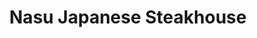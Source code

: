 ---
layout: place
title: "Nasu Japanese Steakhouse"
permalink: /kentucky/newport/nasu-japanese-steakhouse.html
stateAbbr: KY
stateName: Kentucky
cityName: Newport
seo:
  name: "Nasu Japanese Steakhouse"
  type: Restaurant
  links: https://www.nasusteakhousenewport.com/
description: "Nasu Japanese Steakhouse serves delicious sushi in Newport, Kentucky. Try fresh Japanese dishes for a great dining experience. Available for takeout, lunch, and dinner."
place_id: ChIJN_HYruuxQYgR3_Kv8U9j4Q8
photos:
  - name: >-
      places/ChIJN_HYruuxQYgR3_Kv8U9j4Q8/photos/AeeoHcIky0N-7iqcvEwZOyikjxoTLSmWo9ldRGQCmoXE-vhONsroV9zQu-UHIts5pQIJ3klTwReXqvlq16DjVxcbwieMoz6W5yIxhkkmlYAo6-UOngrV9Ri8nZfdB5hOeRfeQmXbWxlxhpYTdNPLERigy5ws5SnGaRSlxRVZI2VN_ndSyAI088Qpy2vilYV9NTUcfPAhn8yluVv6vWFlnYtNOKfETMlywt0aq_xfrmA8FgEP74ztwXXzQykryGskJrkK21h4rlMo_oTZ2N96Yb03BYAazDbDddrtRrUpmzAyo8IQXYUkwCn8LQ_ihkAywtb1Siw1V0pa9JZ3s312sxQGcUXtpdaxuFuVdM3n_30ruYInlz07YI_WSNOChKAHltu980b9hXX_5lN-WCyGeqb6KZ4jguuwyDZDpuGIVFc4VMMn1A
    widthPx: 4000
    heightPx: 3000
    authorAttributions:
      - displayName: Dan Link
        uri: https://maps.google.com/maps/contrib/101552208705107388977
        photoUri: >-
          https://lh3.googleusercontent.com/a/ACg8ocKGf7DF5R9eWFl25VxLftmk4cSnmWYzHQusQCTV2oDQwOfGqw=s100-p-k-no-mo
    flagContentUri: >-
      https://www.google.com/local/imagery/report/?cb_client=maps_api_places.places_api&image_key=!1e10!2sCIHM0ogKEICAgMCI1sjwBw&hl=en-US
    googleMapsUri: >-
      https://www.google.com/maps/place//data=!3m4!1e2!3m2!1sCIHM0ogKEICAgMCI1sjwBw!2e10!4m2!3m1!1s0x8841b1ebaed8f137:0xfe1634ff1aff2df
  - name: >-
      places/ChIJN_HYruuxQYgR3_Kv8U9j4Q8/photos/AeeoHcJaemzTRgMnIlFVROL1A6_nBxfAQWGDRvf16RE5JUtJWcL3lM8mrGOTzrTWOAqdAmzY-_kP0IkPW1zZq7LylYb-5g6kwTX_jZ_OrLocDZpNdxhIvPoNTkeH-GNQ4ip0_yK8ZIZCRpRin97IgHoag7LOiNBfZPVRHOoXhSLjM48PpqfpIFT1muqYxRxkpZW3O9kslkcN7ZNaigpiwQQnYlJfy492JZqQnJs3AIEfLpsYyaRGVotqQICZN352eLe4G8AvIYHRUanWteMUEAeYlBVXkluVZVHPyHTeYd65ZoaTBA
    widthPx: 1702
    heightPx: 1276
    authorAttributions:
      - displayName: Nasu Japanese Steakhouse
        uri: https://maps.google.com/maps/contrib/117569592848482706528
        photoUri: >-
          https://lh3.googleusercontent.com/a/ACg8ocJber9XVSYddwmX3S8uLYzk9L2i3p2kVovUhY5Msi1-SuJnIQ=s100-p-k-no-mo
    flagContentUri: >-
      https://www.google.com/local/imagery/report/?cb_client=maps_api_places.places_api&image_key=!1e10!2sAF1QipNyp8Df6-c71TVoXxhQLoFXhD6pucgtrLiAalE8&hl=en-US
    googleMapsUri: >-
      https://www.google.com/maps/place//data=!3m4!1e2!3m2!1sAF1QipNyp8Df6-c71TVoXxhQLoFXhD6pucgtrLiAalE8!2e10!4m2!3m1!1s0x8841b1ebaed8f137:0xfe1634ff1aff2df
  - name: >-
      places/ChIJN_HYruuxQYgR3_Kv8U9j4Q8/photos/AeeoHcJZj24vzvRlmvwLK6GuYxrCvZJ0tPGc4o-3JCG-Mmc8YBYn3d0ueUuhln6BWQidNtRa43dWRdYHGeNuD96wdTmfK62w_kr4Sq4I31-mL542lmgpKThUp56nxxdc6ifarY6XQAIVu2UtB6TkZSSdM1BQji362kByLUBONEHSLag_BGNwA-LEmnJq71r9CjDhnCrp_S-QKOHihdmzJ5MvD4Bs68lcCHF0WTDsXmx3PFdPYOcNpSXbHoKjWnG4U7Uu8FEhpt1n6CGJgJBDtb1nBf3aZESd5oqKO9X1oR0aTj5KN85yAxhuQqeNdKqVf8ZZX679vGRKe_2X83hrkhFIVlPvegDSqZlt9T6lEuPEiGWyLP7SHI8arWiJg115bAAWGk8RcXPNHmsb4QHbfiN9B30luhYP12lKzEzpKLMgNO6kb8HR
    widthPx: 4000
    heightPx: 3000
    authorAttributions:
      - displayName: Dan Link
        uri: https://maps.google.com/maps/contrib/101552208705107388977
        photoUri: >-
          https://lh3.googleusercontent.com/a/ACg8ocKGf7DF5R9eWFl25VxLftmk4cSnmWYzHQusQCTV2oDQwOfGqw=s100-p-k-no-mo
    flagContentUri: >-
      https://www.google.com/local/imagery/report/?cb_client=maps_api_places.places_api&image_key=!1e10!2sCIHM0ogKEICAgMCI1sjwlwE&hl=en-US
    googleMapsUri: >-
      https://www.google.com/maps/place//data=!3m4!1e2!3m2!1sCIHM0ogKEICAgMCI1sjwlwE!2e10!4m2!3m1!1s0x8841b1ebaed8f137:0xfe1634ff1aff2df
  - name: >-
      places/ChIJN_HYruuxQYgR3_Kv8U9j4Q8/photos/AeeoHcJXSmwJ0iaTynajbhAEiza84y9UwjRj9Vrl_rnbcb7qGl-ReitAtC6tKkcVYRfbxGvoPXR1mJHop8m5boeDXo0OTqL4jC7kgr6hsa3ah2EEcmUcAA9GnR8ZIXI30Xmyvq0xe7EX08DvVfkyY3sykwwzIob30pqdHfudoKx0t0DlY0aMNevC0I_vR9GI95RtXYF9Tz39WCzVgErqg_g2_TdwupLbHW0jj_jjEPQcukXRBCeGux6RrTSToWvBDMsC54-FoyLWht582v6Lb_0B2lYlGCg61jswz5F8crXQWc0Kuj5kt1YDqS5c20lg5jfmgz7ZXllCn99MbeIunE24dWLgXWunrnBc05fU1SeB3GX92Svcikjq9No42q57vpxU3-hYNNjV58k5xvV1_e4x2V4amgLByxoUSgHaw9Erd34
    widthPx: 4000
    heightPx: 3000
    authorAttributions:
      - displayName: Spyder Man
        uri: https://maps.google.com/maps/contrib/117736902080810727260
        photoUri: >-
          https://lh3.googleusercontent.com/a-/ALV-UjW5pOpKPiYy-aqXUf80hQc-OhjIESjw_6DcBFIXXs3GTnqsQH9ZtQ=s100-p-k-no-mo
    flagContentUri: >-
      https://www.google.com/local/imagery/report/?cb_client=maps_api_places.places_api&image_key=!1e10!2sCIHM0ogKEICAgIClweKKeg&hl=en-US
    googleMapsUri: >-
      https://www.google.com/maps/place//data=!3m4!1e2!3m2!1sCIHM0ogKEICAgIClweKKeg!2e10!4m2!3m1!1s0x8841b1ebaed8f137:0xfe1634ff1aff2df
  - name: >-
      places/ChIJN_HYruuxQYgR3_Kv8U9j4Q8/photos/AeeoHcKTVEsSaconIk3_Uc0BY9kaiqy0KyDkfoDFTz0aVWsDjSIwLo9aEoDZcfnY1GqiLOwaNzxrOj7ZUH0EcTTh7RdgAu6lE4ygpTfjwKau_EDBnvpagHu0Mrl30qJk9Hdkdm0VsF9dii7p7dKjO9OPxFxG3GqpQ8Uoq6dAVYhLwEWy2BEi56Pgms-MscxSaELSzn57wgl44gwrIzgcKHuiOkQGqZ9QBhEwl4vMvs-oR57gr_xGiYw9L-NlIOesqnHFGeluiMcCJG6bU70FTpL3GUqK6Hk17mPeMb26J0UeuUL5SL_X9umrl9uWxKbOvZ-8J_AWU5x5ELjlO-QWTaqzCK9f7jpEvJCVx9VtrOeS0izC1MXrIVboJXyahIUFewPn7mCOZrxw-2LF5zsSoVyKtv3zJG7udnKmlSIjuhgtZtKCpg
    widthPx: 4000
    heightPx: 3000
    authorAttributions:
      - displayName: Dan Link
        uri: https://maps.google.com/maps/contrib/101552208705107388977
        photoUri: >-
          https://lh3.googleusercontent.com/a/ACg8ocKGf7DF5R9eWFl25VxLftmk4cSnmWYzHQusQCTV2oDQwOfGqw=s100-p-k-no-mo
    flagContentUri: >-
      https://www.google.com/local/imagery/report/?cb_client=maps_api_places.places_api&image_key=!1e10!2sCIHM0ogKEICAgMCI1sjwRw&hl=en-US
    googleMapsUri: >-
      https://www.google.com/maps/place//data=!3m4!1e2!3m2!1sCIHM0ogKEICAgMCI1sjwRw!2e10!4m2!3m1!1s0x8841b1ebaed8f137:0xfe1634ff1aff2df
  - name: >-
      places/ChIJN_HYruuxQYgR3_Kv8U9j4Q8/photos/AeeoHcJwSzNHJue42HDr6rf8DBz2s3rbi2xw0RCPmh3rZgqzr0SVo14OldQby8rb5H7ubDeBNOm5kNZ4SG3cpKdfSyoPaMNp2-yZrMWG8nHnkL9xrjK8XFhV5VRyLVElO0pM49MdziHyYmXxBOeemQeeYdcQaOgC4Ss2im69JAHoAtVYeKSkUr3FM7GT6FGT_U3Te85HNp_bfU7Gt9vEEhJNR-ZetxJDz_rf142Wbr3mgUNmqE-xLHzkWIPjxDVrgg3uhDkHnDFxwiD8UtmwNm5MkLAX8eDQVqBmmMsJrzs5PGWuFgeHqwQeC8CFxtukDhcP3zpTZCFZGov6RKO1vF9dUxP_BfAGUWzuZI-LEtNozogZ_oSr7qJ_mQUerlLfeGi-Dsr4krfNUwHZkuq6JPrrVx0SZwxbh9oQs8k_OZe2lPPbWdQ
    widthPx: 4000
    heightPx: 3000
    authorAttributions:
      - displayName: Dan Link
        uri: https://maps.google.com/maps/contrib/101552208705107388977
        photoUri: >-
          https://lh3.googleusercontent.com/a/ACg8ocKGf7DF5R9eWFl25VxLftmk4cSnmWYzHQusQCTV2oDQwOfGqw=s100-p-k-no-mo
    flagContentUri: >-
      https://www.google.com/local/imagery/report/?cb_client=maps_api_places.places_api&image_key=!1e10!2sCIHM0ogKEICAgMCI1sjw5wE&hl=en-US
    googleMapsUri: >-
      https://www.google.com/maps/place//data=!3m4!1e2!3m2!1sCIHM0ogKEICAgMCI1sjw5wE!2e10!4m2!3m1!1s0x8841b1ebaed8f137:0xfe1634ff1aff2df
  - name: >-
      places/ChIJN_HYruuxQYgR3_Kv8U9j4Q8/photos/AeeoHcJHVqKHfO4wp9t4iJGWuYSzC-QICcCJquoxy07i6-OW5vu4Ef6j9CmQneEj3jRNBHW5aHTepmr8BrZEwvsE6XQKQmyNtQoowRLMFs0SCzOlyFo9Z6EdfV7KnpT__HlVetq8F7KFZWhN6iWSecqrP_pcumYV9NjniePscRF4rGrOEDffnupXZ5WOZhGJu-o00RQOwVJVMcRGUbNiTsishHfSk2CcTZOUmg6XGtb3uBJgywf5D3RsySFZlTV2LcCA3EwdBKxTn8xS3bu2BkS_M8PRakz9MGC3NZd-hAMcPksDcNyFpk0rj9T6trFCQzC_83pBcf6RXK9I6mMILF4m-3oBUicrj5W1XxQixVaGwGXziyASXP66N6ulCqD50I2xdrF8wQUVZfu4L3g4l2qWoDqQ0I9hKViCkCNMEjfl65ULjheD
    widthPx: 4032
    heightPx: 3024
    authorAttributions:
      - displayName: Cathy Schultz
        uri: https://maps.google.com/maps/contrib/112151870996372478541
        photoUri: >-
          https://lh3.googleusercontent.com/a-/ALV-UjWCPFiCb_k3YPKkCa43cEax5h8O6NYwmCxqqzXVFEX8QOyUQ8NJ=s100-p-k-no-mo
    flagContentUri: >-
      https://www.google.com/local/imagery/report/?cb_client=maps_api_places.places_api&image_key=!1e10!2sCIHM0ogKEICAgID91r-TigE&hl=en-US
    googleMapsUri: >-
      https://www.google.com/maps/place//data=!3m4!1e2!3m2!1sCIHM0ogKEICAgID91r-TigE!2e10!4m2!3m1!1s0x8841b1ebaed8f137:0xfe1634ff1aff2df
  - name: >-
      places/ChIJN_HYruuxQYgR3_Kv8U9j4Q8/photos/AeeoHcJ0yWP5tU07jkFKlvH18W6y55QnXlA0wAlKVsirCmrjQ4yjIvJkJyY4x1WFGQwONpURZSfthVMx-5V1zjNFPlrRkmCOIrA_wm-zQ6bfIPxUwlSq4H2FkXkxyHg3va-Vx4To4TyhPKxJfg6w-2-UiWs_zBfHUK4iSnsG6KxwOO870lv2wqC9GWObe2vCtkFKUZ-7cqepJ5xA4EWLJXjlBO0GLA3DBJUXYt5NnM5IouG8bxLZjuwc2wGzKDq3jaxjmQuVxYeED2djzHD2O2gevPSfpyc8I8PzQ7bKyg3O6bJg0HsleDmUMvFq_4AD91ISOKLxjZSwI4t9NSUSO2XTNoFvCgNQ8OGrxAXdIEi46cD_cYGWPf70DUwwh05dnUTDcy-2DbOI0Uunt34EAj-Y_iKoDiFa5rGEtVCRQIdm09lzi-Qg
    widthPx: 3024
    heightPx: 4032
    authorAttributions:
      - displayName: Prae J
        uri: https://maps.google.com/maps/contrib/110790692088340469405
        photoUri: >-
          https://lh3.googleusercontent.com/a-/ALV-UjUYR4kuoog9kc21YKNzDbR8RABIA71G7dYryLXaXaQAdakmCMSx=s100-p-k-no-mo
    flagContentUri: >-
      https://www.google.com/local/imagery/report/?cb_client=maps_api_places.places_api&image_key=!1e10!2sCIHM0ogKEICAgIDL9qfi3gE&hl=en-US
    googleMapsUri: >-
      https://www.google.com/maps/place//data=!3m4!1e2!3m2!1sCIHM0ogKEICAgIDL9qfi3gE!2e10!4m2!3m1!1s0x8841b1ebaed8f137:0xfe1634ff1aff2df
  - name: >-
      places/ChIJN_HYruuxQYgR3_Kv8U9j4Q8/photos/AeeoHcKzCycX5NJq_toOaIiLMyLNE7e4Ayq5J7kZ7B6e2RuFiv6iC14lFY3zIGY6Z5hmtfKJ-ZRV7vmqFntAM1s3PgbVndGl7dpxJ1k0f_uH_6JF_L0N6N0CkB5TW0zPbG4W8VsPchWZhiro7h0PkBn7g234wFaEkbDOGhQbpAn7YYfnj77pOVh3k81ppnRagUCLpIedvCRiM2isDQD0i8fDEAmH0x58gNQDHt8oyf24eYHmIXKi7TfuY4Piq3URy8G8F07G_e6GjvDG9TIST15URxLGUPE9SW99lMmv4VyHiQwtFGu1uu-0-5qtBDKTRB5F_8n353PuzWCBKqqSRsPAD-8h_i7PCe6mS4Euk8RswjuBRo4yaQHjv-zH5gg69e0ho9-Dc_PKoN3no5_EwtMSaSA2mcuQoIxm2S-wyqdY4J9TtwUD
    widthPx: 4032
    heightPx: 3024
    authorAttributions:
      - displayName: Hailey McFarland
        uri: https://maps.google.com/maps/contrib/104733013592727423272
        photoUri: >-
          https://lh3.googleusercontent.com/a/ACg8ocJ05Umn4rZXIq2g1KlqA6UdxaVjQ0FnMKf2WZs9hDEtISYL9Qc=s100-p-k-no-mo
    flagContentUri: >-
      https://www.google.com/local/imagery/report/?cb_client=maps_api_places.places_api&image_key=!1e10!2sCIHM0ogKEICAgIDX0qyc_QE&hl=en-US
    googleMapsUri: >-
      https://www.google.com/maps/place//data=!3m4!1e2!3m2!1sCIHM0ogKEICAgIDX0qyc_QE!2e10!4m2!3m1!1s0x8841b1ebaed8f137:0xfe1634ff1aff2df
  - name: >-
      places/ChIJN_HYruuxQYgR3_Kv8U9j4Q8/photos/AeeoHcJTYrkPRa27EJgew2ava7PGkiY4W8Kb_igTNIfuzW7Mi8nm1o41Jc9ovXtmpI8q3lhS--XJBbPK3WZbhLQErchHw94sDzgwNi4rxlFBO-2UxEVBC0yXPKO6Nkp8OtiuJIJfto_vZkoMeUbY4gEesWbTwrt0K3xc6IU-M96HCaXrMKr1Swkj3qyhSLOqIq_rIRg0j2S89Ch1bbdDtUF-IlylWnqjK-2xFum5l7lWs4tOweaNAFOKlYljICxjeZpPr6V0-RUZaNHUfOi-bvgJlCz2iCjf1GCB6EnChwrYLk2dLYD_uW_YwWrx-Et7nqCfTlFz24dXfR5JN_7nYSFNFt7rWCXoi-saKHdgvTYGh3aBWlXW5k40X9bG8MOE49um-4fIdFK-2pPOVSr-Mlinc9PlcuqgNLX_ZM-E0V79j9kICg
    widthPx: 4032
    heightPx: 1908
    authorAttributions:
      - displayName: Sherry See
        uri: https://maps.google.com/maps/contrib/103505156492733062584
        photoUri: >-
          https://lh3.googleusercontent.com/a-/ALV-UjVkTl8rY9_KGtzQ3QBctSntolLqARPCBNBur8d0Mlamk7IfqhBb=s100-p-k-no-mo
    flagContentUri: >-
      https://www.google.com/local/imagery/report/?cb_client=maps_api_places.places_api&image_key=!1e10!2sCIHM0ogKEICAgIDBtuLaHg&hl=en-US
    googleMapsUri: >-
      https://www.google.com/maps/place//data=!3m4!1e2!3m2!1sCIHM0ogKEICAgIDBtuLaHg!2e10!4m2!3m1!1s0x8841b1ebaed8f137:0xfe1634ff1aff2df
address: 165 Pavilion Pkwy, Newport, KY 41071, USA
street: 165 Pavilion Pkwy
city: Newport
state: KY
zip: '41071'
country: USA
neighborhood: null
latitude: '39.087824'
longitude: '-84.475547'
accessibility_options:
  wheelchairAccessibleParking: true
  wheelchairAccessibleEntrance: true
  wheelchairAccessibleRestroom: true
  wheelchairAccessibleSeating: true
business_status: OPERATIONAL
name: Nasu Japanese Steakhouse
google_maps_links:
  directionsUri: >-
    https://www.google.com/maps/dir//''/data=!4m7!4m6!1m1!4e2!1m2!1m1!1s0x8841b1ebaed8f137:0xfe1634ff1aff2df!3e0
  placeUri: https://maps.google.com/?cid=1144304975337222879
  writeAReviewUri: >-
    https://www.google.com/maps/place//data=!4m3!3m2!1s0x8841b1ebaed8f137:0xfe1634ff1aff2df!12e1
  reviewsUri: >-
    https://www.google.com/maps/place//data=!4m4!3m3!1s0x8841b1ebaed8f137:0xfe1634ff1aff2df!9m1!1b1
  photosUri: >-
    https://www.google.com/maps/place//data=!4m3!3m2!1s0x8841b1ebaed8f137:0xfe1634ff1aff2df!10e5
primary_type: Japanese Restaurant
opening_hours:
  regular: null
  current: null
secondary_opening_hours:
  regular:
    weekdayDescriptions: null
    type: null
  current:
    weekdayDescriptions: null
    type: null
phone: (859) 360-3500
price_level: PRICE_LEVEL_MODERATE
price_range: $20 &ndash; $30
rating: '4.5'
rating_count: 443
website: https://www.nasusteakhousenewport.com/
reviews:
  - name: >-
      places/ChIJN_HYruuxQYgR3_Kv8U9j4Q8/reviews/ChZDSUhNMG9nS0VJQ0FnTUR3bmNyalRREAE
    relativePublishTimeDescription: 2 weeks ago
    rating: 4
    text:
      text: >-
        It was quite a wait but we had a big party. So that was expected. Would
        have been nice to be able to make reservations. The food was good
        portions ok but still ordered extra. Which cost too much. The service
        was ok, for the driver getting a mandatory 18% because of the party size
        I feel it should have been at least 2 servers to take care of us. There
        were many times I was just waiting for refills. Don't orders were not
        given or missed on the list for the cook, but were taken off the check.
        Overall a good experience.
      languageCode: en
    originalText:
      text: >-
        It was quite a wait but we had a big party. So that was expected. Would
        have been nice to be able to make reservations. The food was good
        portions ok but still ordered extra. Which cost too much. The service
        was ok, for the driver getting a mandatory 18% because of the party size
        I feel it should have been at least 2 servers to take care of us. There
        were many times I was just waiting for refills. Don't orders were not
        given or missed on the list for the cook, but were taken off the check.
        Overall a good experience.
      languageCode: en
    authorAttribution:
      displayName: Ivy B
      uri: https://www.google.com/maps/contrib/108946248100221634071/reviews
      photoUri: >-
        https://lh3.googleusercontent.com/a-/ALV-UjWLFm5UePXw1GnZudoYLSD9_ePrU8MzOT2n3jom3dNigPMbRCajFg=s128-c0x00000000-cc-rp-mo
    publishTime: '2025-03-27T17:13:59.974141Z'
    flagContentUri: >-
      https://www.google.com/local/review/rap/report?postId=ChZDSUhNMG9nS0VJQ0FnTUR3bmNyalRREAE&d=17924085&t=1
    googleMapsUri: >-
      https://www.google.com/maps/reviews/data=!4m6!14m5!1m4!2m3!1sChZDSUhNMG9nS0VJQ0FnTUR3bmNyalRREAE!2m1!1s0x8841b1ebaed8f137:0xfe1634ff1aff2df
  - name: >-
      places/ChIJN_HYruuxQYgR3_Kv8U9j4Q8/reviews/ChZDSUhNMG9nS0VJQ0FnSUNud2VUVUdREAE
    relativePublishTimeDescription: 6 months ago
    rating: 5
    text:
      text: >-
        Took my grandmother and 2 of my sons. We had hibachi grill. It was
        amazing from the food to the service. Everyone was inviting and
        accommodating (my grandmother is an amputy in a wheelchair).Delicious
        with huge portions. The chefs are both fun and engaging. All around
        great experience everyone couldn't of been happier.
      languageCode: en
    originalText:
      text: >-
        Took my grandmother and 2 of my sons. We had hibachi grill. It was
        amazing from the food to the service. Everyone was inviting and
        accommodating (my grandmother is an amputy in a wheelchair).Delicious
        with huge portions. The chefs are both fun and engaging. All around
        great experience everyone couldn't of been happier.
      languageCode: en
    authorAttribution:
      displayName: Rob Freeman
      uri: https://www.google.com/maps/contrib/115208560613089611674/reviews
      photoUri: >-
        https://lh3.googleusercontent.com/a-/ALV-UjVBB38g7Fp_Olfl5Wu1fd-sYW_CiJAGD8IydXRmzYfJjEXr4O9j1Q=s128-c0x00000000-cc-rp-mo-ba4
    publishTime: '2024-09-26T16:44:26.592322Z'
    flagContentUri: >-
      https://www.google.com/local/review/rap/report?postId=ChZDSUhNMG9nS0VJQ0FnSUNud2VUVUdREAE&d=17924085&t=1
    googleMapsUri: >-
      https://www.google.com/maps/reviews/data=!4m6!14m5!1m4!2m3!1sChZDSUhNMG9nS0VJQ0FnSUNud2VUVUdREAE!2m1!1s0x8841b1ebaed8f137:0xfe1634ff1aff2df
  - name: >-
      places/ChIJN_HYruuxQYgR3_Kv8U9j4Q8/reviews/ChZDSUhNMG9nS0VJQ0FnSUN2NWVURk9nEAE
    relativePublishTimeDescription: 4 months ago
    rating: 5
    text:
      text: >-
        This is my third time here…Honestly, anything I order here is delicious
        and fresh and the service is very exceptional!!! I love the cooks they
        are very friendly and creative.


        Also, the food portions are worth the price. You must try with your
        family and friends. 😊
      languageCode: en
    originalText:
      text: >-
        This is my third time here…Honestly, anything I order here is delicious
        and fresh and the service is very exceptional!!! I love the cooks they
        are very friendly and creative.


        Also, the food portions are worth the price. You must try with your
        family and friends. 😊
      languageCode: en
    authorAttribution:
      displayName: shonta binford
      uri: https://www.google.com/maps/contrib/109248251806875240359/reviews
      photoUri: >-
        https://lh3.googleusercontent.com/a-/ALV-UjU844OUdoQH6PAlH3nzIxbc1atOw2I_6-4vw2No30ygTORk_kHT=s128-c0x00000000-cc-rp-mo
    publishTime: '2024-12-13T09:13:06.344556Z'
    flagContentUri: >-
      https://www.google.com/local/review/rap/report?postId=ChZDSUhNMG9nS0VJQ0FnSUN2NWVURk9nEAE&d=17924085&t=1
    googleMapsUri: >-
      https://www.google.com/maps/reviews/data=!4m6!14m5!1m4!2m3!1sChZDSUhNMG9nS0VJQ0FnSUN2NWVURk9nEAE!2m1!1s0x8841b1ebaed8f137:0xfe1634ff1aff2df
  - name: >-
      places/ChIJN_HYruuxQYgR3_Kv8U9j4Q8/reviews/ChdDSUhNMG9nS0VJQ0FnTURBMDlXWXpRRRAB
    relativePublishTimeDescription: 2 months ago
    rating: 5
    text:
      text: >-
        If you love hibachi you will love this place!!! The food quality is
        excellent, the portions are satisfying, the price is beyond reasonable!!
        The place is always clean, the service is fast, and the servers are
        great!! I’ve been going a minimum of twice monthly for 2 years and I
        show no signs of slowing down! It feels like a family run business and
        the family works there as well. (I know a husband and wife do for sure).
        I love to see the employees interactions with each other and once they
        recognize you as a regular their interactions with you. The ginger
        dressing is the best I ever had (they even sell it by the bottle)! Even
        at capacity our wait is never long. I’m a pleased customer who shares
        with everyone the experiences I have at Nasu!!! They had one waitress
        who is no longer there, her name is Asu she was the best and her absence
        is truly felt! Nasu you rock! Please get a rewards program so I can find
        another reason to come!!!


        One more note, left overs warm up great!!!
      languageCode: en
    originalText:
      text: >-
        If you love hibachi you will love this place!!! The food quality is
        excellent, the portions are satisfying, the price is beyond reasonable!!
        The place is always clean, the service is fast, and the servers are
        great!! I’ve been going a minimum of twice monthly for 2 years and I
        show no signs of slowing down! It feels like a family run business and
        the family works there as well. (I know a husband and wife do for sure).
        I love to see the employees interactions with each other and once they
        recognize you as a regular their interactions with you. The ginger
        dressing is the best I ever had (they even sell it by the bottle)! Even
        at capacity our wait is never long. I’m a pleased customer who shares
        with everyone the experiences I have at Nasu!!! They had one waitress
        who is no longer there, her name is Asu she was the best and her absence
        is truly felt! Nasu you rock! Please get a rewards program so I can find
        another reason to come!!!


        One more note, left overs warm up great!!!
      languageCode: en
    authorAttribution:
      displayName: Qui C
      uri: https://www.google.com/maps/contrib/103182480145260569731/reviews
      photoUri: >-
        https://lh3.googleusercontent.com/a/ACg8ocILBAD0PPWQl3G9PsahbHH-NP5Mw0bSkEPgsrvumuiO_DuHdcbB=s128-c0x00000000-cc-rp-mo-ba3
    publishTime: '2025-02-11T17:00:01.947578Z'
    flagContentUri: >-
      https://www.google.com/local/review/rap/report?postId=ChdDSUhNMG9nS0VJQ0FnTURBMDlXWXpRRRAB&d=17924085&t=1
    googleMapsUri: >-
      https://www.google.com/maps/reviews/data=!4m6!14m5!1m4!2m3!1sChdDSUhNMG9nS0VJQ0FnTURBMDlXWXpRRRAB!2m1!1s0x8841b1ebaed8f137:0xfe1634ff1aff2df
  - name: >-
      places/ChIJN_HYruuxQYgR3_Kv8U9j4Q8/reviews/ChZDSUhNMG9nS0VJQ0FnSURYMHF5Y1BREAE
    relativePublishTimeDescription: 5 months ago
    rating: 5
    text:
      text: >-
        Absolutely beautiful atmosphere! So calm and our server, Budi, was so
        sweet and we did not have to ask for anything, he was on top of it
        before we needed more drinks or sauce. Love this place!! 10/10
        recommendation and will be coming back! Food is amazing and beautifully
        served and amazing servers
      languageCode: en
    originalText:
      text: >-
        Absolutely beautiful atmosphere! So calm and our server, Budi, was so
        sweet and we did not have to ask for anything, he was on top of it
        before we needed more drinks or sauce. Love this place!! 10/10
        recommendation and will be coming back! Food is amazing and beautifully
        served and amazing servers
      languageCode: en
    authorAttribution:
      displayName: Hailey McFarland
      uri: https://www.google.com/maps/contrib/104733013592727423272/reviews
      photoUri: >-
        https://lh3.googleusercontent.com/a/ACg8ocJ05Umn4rZXIq2g1KlqA6UdxaVjQ0FnMKf2WZs9hDEtISYL9Qc=s128-c0x00000000-cc-rp-mo
    publishTime: '2024-10-25T17:45:22.775603Z'
    flagContentUri: >-
      https://www.google.com/local/review/rap/report?postId=ChZDSUhNMG9nS0VJQ0FnSURYMHF5Y1BREAE&d=17924085&t=1
    googleMapsUri: >-
      https://www.google.com/maps/reviews/data=!4m6!14m5!1m4!2m3!1sChZDSUhNMG9nS0VJQ0FnSURYMHF5Y1BREAE!2m1!1s0x8841b1ebaed8f137:0xfe1634ff1aff2df
parking_options:
  freeParkingLot: true
  freeStreetParking: true
  paidStreetParking: false
  valetParking: false
payment_options:
  acceptsCreditCards: true
  acceptsDebitCards: true
  acceptsCashOnly: false
  acceptsNfc: true
allow_dogs: null
curbside_pickup: null
delivery: false
dine_in: true
good_for_children: true
good_for_groups: true
good_for_sports: false
live_music: false
menu_for_children: true
outdoor_seating: false
reservable: null
restroom: true
serves_beer: true
serves_breakfast: false
serves_brunch: false
serves_cocktails: true
serves_coffee: true
serves_dinner: true
serves_dessert: true
serves_lunch: true
serves_vegetarian_food: true
serves_wine: true
takeout: true
summary: null

---